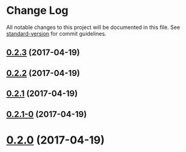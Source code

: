 # Change Log

All notable changes to this project will be documented in this file. See [standard-version](https://github.com/conventional-changelog/standard-version) for commit guidelines.

<a name="0.2.3"></a>
## [0.2.3](https://github.com/nelsera/challange-front/compare/v0.2.2...v0.2.3) (2017-04-19)



<a name="0.2.2"></a>
## [0.2.2](https://github.com/nelsera/challange-front/compare/v0.2.1-0...v0.2.2) (2017-04-19)



<a name="0.2.1"></a>
## [0.2.1](https://github.com/nelsera/challange-front/compare/v0.2.1-0...v0.2.1) (2017-04-19)



<a name="0.2.1-0"></a>
## [0.2.1-0](https://github.com/nelsera/challange-front/compare/v0.2.1...v0.2.1-0) (2017-04-19)



<a name="0.2.0"></a>
# [0.2.0](https://github.com/nelsera/challange-front/compare/v0.2.1...v0.2.0) (2017-04-19)
